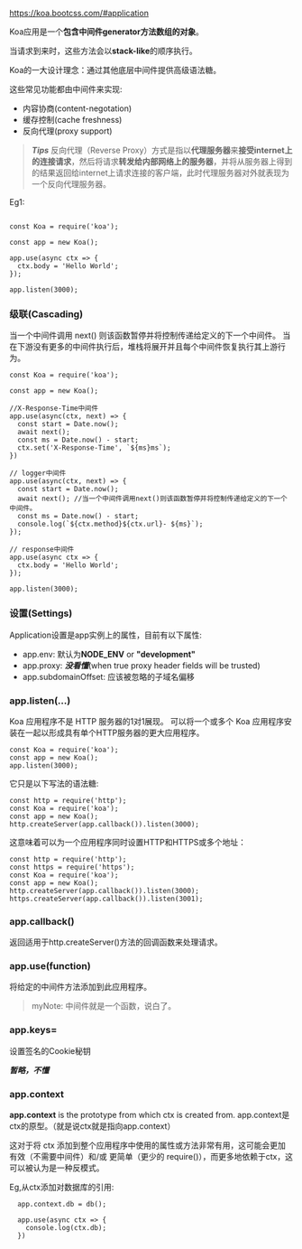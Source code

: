 <https://koa.bootcss.com/#application>

Koa应用是一个**包含中间件generator方法数组的对象**。

当请求到来时，这些方法会以**stack-like**的顺序执行。

Koa的一大设计理念：通过其他底层中间件提供高级语法糖。

这些常见功能都由中间件来实现:
- 内容协商(content-negotation)
- 缓存控制(cache freshness)
- 反向代理(proxy support)

> ***Tips*** 反向代理（Reverse Proxy）方式是指以**代理服务器**来**接受internet上的连接请求**，然后将请求**转发给内部网络上的服务器**，并将从服务器上得到的结果返回给internet上请求连接的客户端，此时代理服务器对外就表现为一个反向代理服务器。

Eg1:

```

const Koa = require('koa');

const app = new Koa();

app.use(async ctx => {
  ctx.body = 'Hello World';
});

app.listen(3000);
```


### 级联(Cascading)
当一个中间件调用 next() 则该函数暂停并将控制传递给定义的下一个中间件。
当在下游没有更多的中间件执行后，堆栈将展开并且每个中间件恢复执行其上游行为。

```
const Koa = require('koa');

const app = new Koa();

//X-Response-Time中间件
app.use(async(ctx, next) => {
  const start = Date.now();
  await next();
  const ms = Date.now() - start;
  ctx.set('X-Response-Time', `${ms}ms`);
})

// logger中间件
app.use(async(ctx, next) => {
  const start = Date.now();
  await next(); //当一个中间件调用next()则该函数暂停并将控制传递给定义的下一个中间件。
  const ms = Date.now() - start;
  console.log(`${ctx.method}${ctx.url}- ${ms}`);
});

// response中间件
app.use(async ctx => {
  ctx.body = 'Hello World';
});

app.listen(3000);
```

### 设置(Settings)
Application设置是app实例上的属性，目前有以下属性:

- app.env: 默认为**NODE_ENV** or **"development"**
- app.proxy: ***没看懂***(when true proxy header fields will be trusted)
- app.subdomainOffset: 应该被忽略的子域名偏移

### app.listen(...)
Koa 应用程序不是 HTTP 服务器的1对1展现。 可以将一个或多个 Koa 应用程序安装在一起以形成具有单个HTTP服务器的更大应用程序。

```
const Koa = require('koa');
const app = new Koa();
app.listen(3000);
```

它只是以下写法的语法糖:
```
const http = require('http');
const Koa = require('koa');
const app = new Koa();
http.createServer(app.callback()).listen(3000);
```

这意味着可以为一个应用程序同时设置HTTP和HTTPS或多个地址：
```
const http = require('http');
const https = require('https');
const Koa = require('koa');
const app = new Koa();
http.createServer(app.callback()).listen(3000);
https.createServer(app.callback()).listen(3001);
```

### app.callback()
返回适用于http.createServer()方法的回调函数来处理请求。

### app.use(function)
将给定的中间件方法添加到此应用程序。

> myNote: 中间件就是一个函数，说白了。

### app.keys=
设置签名的Cookie秘钥

***暂略，不懂***

### app.context
**app.context** is the prototype from which ctx is created from. 
app.context是ctx的原型。（就是说ctx就是指向app.context）

这对于将 ctx 添加到整个应用程序中使用的属性或方法非常有用，这可能会更加有效（不需要中间件）和/或 更简单（更少的 require()），而更多地依赖于ctx，这可以被认为是一种反模式。

Eg,从ctx添加对数据库的引用:
```
  app.context.db = db();

  app.use(async ctx => {
    console.log(ctx.db);
  })
```